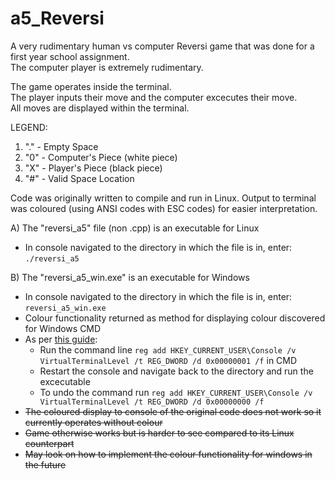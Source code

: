# a5_Reversi

A very rudimentary human vs computer Reversi game that was done for a first year school assignment. \
The computer player is extremely rudimentary.

The game operates inside the terminal. \
The player inputs their move and the computer excecutes their move. \
All moves are displayed within the terminal.

LEGEND:
1) "." - Empty Space
2) "0" - Computer's Piece (white piece)
3) "X" - Player's Piece (black piece)
4) "#" - Valid Space Location

Code was originally written to compile and run in Linux. Output to terminal was coloured (using ANSI codes with ESC codes) for easier interpretation.

A) The "reversi_a5" file (non .cpp) is an executable for Linux
   - In console navigated to the directory in which the file is in, enter: `./reversi_a5`

B) The "reversi_a5_win.exe" is an executable for Windows
   - In console navigated to the directory in which the file is in, enter: `reversi_a5_win.exe`
   - Colour functionality returned as method for displaying colour discovered for Windows CMD
   - As per [this guide](https://www.codeproject.com/Tips/5255355/How-to-Put-Color-on-Windows-Console):
     - Run the command line `reg add HKEY_CURRENT_USER\Console /v VirtualTerminalLevel /t REG_DWORD /d 0x00000001 /f` in CMD
     - Restart the console and navigate back to the directory and run the excecutable
     - To undo the command run `reg add HKEY_CURRENT_USER\Console /v VirtualTerminalLevel /t REG_DWORD /d 0x00000000 /f`
   - ~~The coloured display to console of the original code does not work so it currently operates without colour~~
   - ~~Game otherwise works but is harder to see compared to its Linux counterpart~~
   - ~~May look on how to implement the colour functionality for windows in the future~~ 

